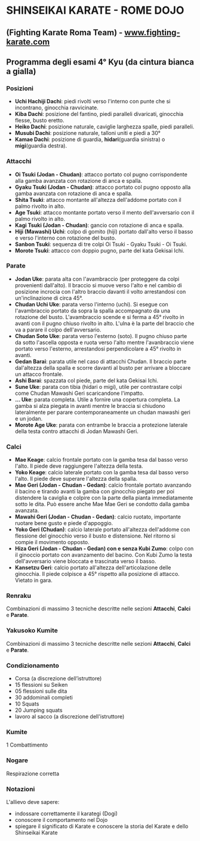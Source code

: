 # SHINSEIKAI KARATE - ROME DOJO 
## (Fighting Karate Roma Team) - www.fighting-karate.com

## Programma degli esami 4° Kyu (da cintura bianca a gialla)

### Posizioni
- **Uchi Hachiji Dachi**: piedi rivolti verso l'interno con punte che si incontrano, ginocchia ravvicinate.
- **Kiba Dachi**: posizione del fantino, piedi paralleli divaricati, ginocchia flesse, busto eretto.
- **Heiko Dachi**: posizione naturale, caviglie larghezza spalle, piedi paralleli.
- **Musubi Dachi**: posizione naturale, talloni uniti e piedi a 30°
- **Kamae Dachi**: posizione di guardia, **hidari**(guardia sinistra) o **migi**(guardia destra).

### Attacchi
- **Oi Tsuki (Jodan - Chudan)**: attacco portato col pugno corrispondente alla gamba avanzata con rotazione di anca e spalla.
- **Gyaku Tsuki (Jodan - Chudan)**: attacco portato col pugno opposto alla gamba avanzata con rotazione di anca e spalla.
- **Shita Tsuki**: attacco montante all'altezza dell'addome portato con il palmo rivolto in alto.
- **Age Tsuki**: attacco montante portato verso il mento dell'avversario con il palmo rivolto in alto.
- **Kagi Tsuki (Jodan - Chudan)**: gancio con rotazione di anca e spalla.
- **Hiji (Mawashi) Uchi**: colpo di gomito (hiji) portato dall'alto verso il basso e verso l'interno con rotazione del busto.
- **Sanbon Tsuki**: sequenza di tre colpi Oi Tsuki - Gyaku Tsuki - Oi Tsuki.
- **Morote Tsuki**: attacco con doppio pugno, parte del kata Gekisai Ichi.

### Parate
- **Jodan Uke**: parata alta con l'avambraccio (per proteggere da colpi provenienti dall'alto). Il braccio
  si muove verso l'alto e nel cambio di posizione incrocia con l'altro braccio davanti il volto arrestandosi
  con un'inclinazione di circa 45°.
- **Chudan Uchi Uke**: parata verso l'interno (uchi). Si esegue con l'avambraccio portato da sopra la spalla accompagnato 
  da una rotazione del busto. L'avambraccio scende e si ferma a 45° rivolto in avanti con il pugno chiuso rivolto in alto. L'ulna è la parte
  del braccio che va a parare il colpo dell'avversario.
- **Chudan Soto Uke**: parata verso l'esterno (soto). Il pugno chiuso parte da sotto l'ascella opposta e ruota verso l'alto
  mentre l'avanbraccio viene portato verso l'esterno, arrestandosi perpendicolare a 45° rivolto in avanti.
- **Gedan Barai**: parata utile nel caso di attacchi Chudan. Il braccio parte dal'altezza della spalla e scorre
  davanti al busto per arrivare a bloccare un attacco frontale.
- **Ashi Barai**: spazzata col piede, parte del kata Gekisai Ichi.
- **Sune Uke**: parata con tibia (hidari o migi), utile per contrastare colpi come Chudan Mawashi Geri
  scaricandone l'impatto.
- **... Uke**: parata completa. Utile a fornire una copertura completa. La gamba si alza piegata in avanti mentre
  le braccia si chiudono lateralmente per parare contemporaneamente un chudan mawashi geri e un jodan.
- **Morote Age Uke**: parata con entrambe le braccia a protezione laterale della testa contro attacchi di Jodan Mawashi Geri.

### Calci
- **Mae Keage**: calcio frontale portato con la gamba tesa dal basso verso l'alto. Il piede deve 
  raggiungere l'altezza della testa.
- **Yoko Keage**: calcio laterale portato con la gamba tesa dal basso verso l'alto. Il piede deve
  superare l'altezza della spalla.
- **Mae Geri (Jodan - Chudan - Gedan)**: calcio frontale portato avanzando il bacino e tirando avanti 
  la gamba con ginocchio piegato per poi distendere la caviglia e colpire con la parte della pianta 
  immediatamente sotto le dita. Può essere anche Mae Mae Geri se condotto dalla gamba avanzata.
- **Mawahi Geri (Jodan - Chudan - Gedan)**: calcio ruotato, importante ruotare bene gusto e piede d'appoggio.
- **Yoko Geri (Chudan)**: calcio laterale portato all'altezza dell'addome con flessione del ginocchio 
  verso il busto e distensione. Nel ritorno si compie il movimento opposto.
- **Hiza Geri (Jodan - Chudan - Gedan) con e senza Kubi Zumo**: colpo con il ginoccio portato con avanzamento
  del bacino. Con Kubi Zumo la testa dell'avversario viene bloccata e trascinata verso il basso.
- **Kansetzu Geri**: calcio portato all'altezza dell'articolazione delle ginocchia. Il piede colpisce a 45° 
  rispetto alla posizione di attacco. Vietato in gara.

### Renraku
Combinazioni di massimo 3 tecniche descritte nelle sezioni **Attacchi**,
**Calci** e **Parate**.

### Yakusoko Kumite
Combinazioni di massimo 3 tecniche descritte nelle sezioni **Attacchi**,
**Calci** e **Parate**.

### Condizionamento
- Corsa (a discrezione dell’istruttore)
- 15 flessioni su Seiken
- 05 flessioni sulle dita
- 30 addominali completi
- 10 Squats
- 20 Jumping squats
- lavoro al sacco (a discrezione dell'istruttore)

### Kumite
1 Combattimento

### Nogare
Respirazione corretta

### Notazioni
L'allievo deve sapere:
- indossare correttamente il karategi (Dogi)
- conoscere il comportamento nel Dojo
- spiegare il significato di Karate e conoscere la storia del Karate e dello
  Shinseikai Karate
